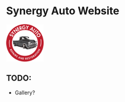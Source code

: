 # Synergy Auto Website
<img src="./global_assets/images/Colour_Logo_no-bg.png" width=20%>

## TODO:

- Gallery?
